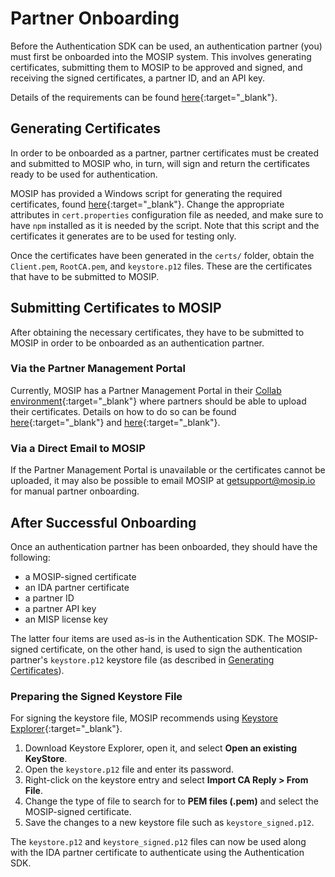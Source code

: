 # Partner Onboarding

Before the Authentication SDK can be used, an authentication partner (you) must first be onboarded into the MOSIP system. This involves generating certificates, submitting them to MOSIP to be approved and signed, and receiving the signed certificates, a partner ID, and an API key.

Details of the requirements can be found [here](https://docs.mosip.io/1.2.0/partners#authentication-partner-ap){:target="_blank"}.

## Generating Certificates

In order to be onboarded as a partner, partner certificates must be created and submitted to MOSIP who, in turn, will sign and return the certificates ready to be used for authentication.

MOSIP has provided a Windows script for generating the required certificates, found [here](https://drive.google.com/drive/folders/1mNrTD1D7xf8QMHKSaDk0PWLSGSRHgxP_?usp=sharing){:target="_blank"}. Change the appropriate attributes in `cert.properties` configuration file as needed, and make sure to have `npm` installed as it is needed by the script. Note that this script and the certificates it generates are to be used for testing only.

Once the certificates have been generated in the `certs/` folder, obtain the `Client.pem`, `RootCA.pem`, and `keystore.p12` files. These are the certificates that have to be submitted to MOSIP.

## Submitting Certificates to MOSIP

After obtaining the necessary certificates, they have to be submitted to MOSIP in order to be onboarded as an authentication partner.

### Via the Partner Management Portal

Currently, MOSIP has a Partner Management Portal in their [Collab environment](https://collab.mosip.net/){:target="_blank"} where partners should be able to upload their certificates. Details on how to do so can be found [here](https://docs.mosip.io/1.2.0/collab-getting-started-guide/collab-pmp-guide){:target="_blank"} and [here](https://docs.mosip.io/1.2.0/modules/partner-management-services/pms-existing/auth-credential-partner){:target="_blank"}.

### Via a Direct Email to MOSIP

If the Partner Management Portal is unavailable or the certificates cannot be uploaded, it may also be possible to email MOSIP at [getsupport@mosip.io](mailto:getsupport&#64;mosip.io) for manual partner onboarding.

## After Successful Onboarding

Once an authentication partner has been onboarded, they should have the following:

- a MOSIP-signed certificate
- an IDA partner certificate
- a partner ID
- a partner API key
- an MISP license key

The latter four items are used as-is in the Authentication SDK. The MOSIP-signed certificate, on the other hand, is used to sign the authentication partner's `keystore.p12` keystore file (as described in [Generating Certificates](#generating-certificates)).

### Preparing the Signed Keystore File

For signing the keystore file, MOSIP recommends using [Keystore Explorer](https://keystore-explorer.org/){:target="_blank"}.

1. Download Keystore Explorer, open it, and select **Open an existing KeyStore**.
2. Open the `keystore.p12` file and enter its password.
3. Right-click on the keystore entry and select **Import CA Reply > From File**.
4. Change the type of file to search for to **PEM files (.pem)** and select the MOSIP-signed certificate.
5. Save the changes to a new keystore file such as `keystore_signed.p12`.

The `keystore.p12` and `keystore_signed.p12` files can now be used along with the IDA partner certificate to authenticate using the Authentication SDK.